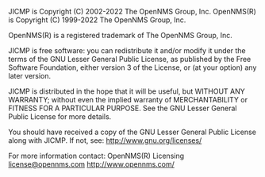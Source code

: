 JICMP is Copyright (C) 2002-2022 The OpenNMS Group, Inc.
OpenNMS(R) is Copyright (C) 1999-2022 The OpenNMS Group, Inc.

OpenNMS(R) is a registered trademark of The OpenNMS Group, Inc.

JICMP is free software: you can redistribute it and/or modify
it under the terms of the GNU Lesser General Public License, as
published by the Free Software Foundation, either version 3 of
the License, or (at your option) any later version.

JICMP is distributed in the hope that it will be useful,
but WITHOUT ANY WARRANTY; without even the implied warranty of
MERCHANTABILITY or FITNESS FOR A PARTICULAR PURPOSE.  See the
GNU Lesser General Public License for more details.

You should have received a copy of the GNU Lesser General Public
License along with JICMP.  If not, see:
     http://www.gnu.org/licenses/

For more information contact:
    OpenNMS(R) Licensing <license@opennms.com>
    http://www.opennms.com/
